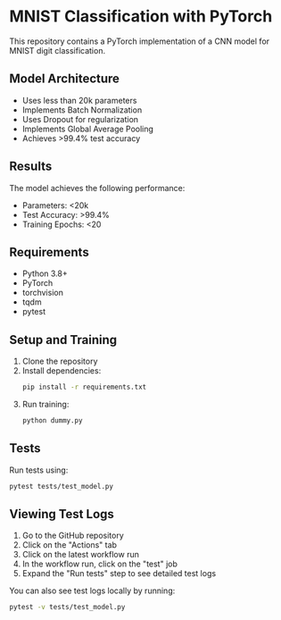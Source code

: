 # MNIST Classification with PyTorch

This repository contains a PyTorch implementation of a CNN model for MNIST digit classification.

## Model Architecture
- Uses less than 20k parameters
- Implements Batch Normalization
- Uses Dropout for regularization
- Implements Global Average Pooling
- Achieves >99.4% test accuracy

## Results
The model achieves the following performance:
- Parameters: <20k
- Test Accuracy: >99.4%
- Training Epochs: <20

## Requirements
- Python 3.8+
- PyTorch
- torchvision
- tqdm
- pytest

## Setup and Training
1. Clone the repository
2. Install dependencies:
   ```bash
   pip install -r requirements.txt
   ```
3. Run training:
   ```bash
   python dummy.py
   ```

## Tests
Run tests using:
```bash
pytest tests/test_model.py
```

## Viewing Test Logs
1. Go to the GitHub repository
2. Click on the "Actions" tab
3. Click on the latest workflow run
4. In the workflow run, click on the "test" job
5. Expand the "Run tests" step to see detailed test logs

You can also see test logs locally by running:
```bash
pytest -v tests/test_model.py